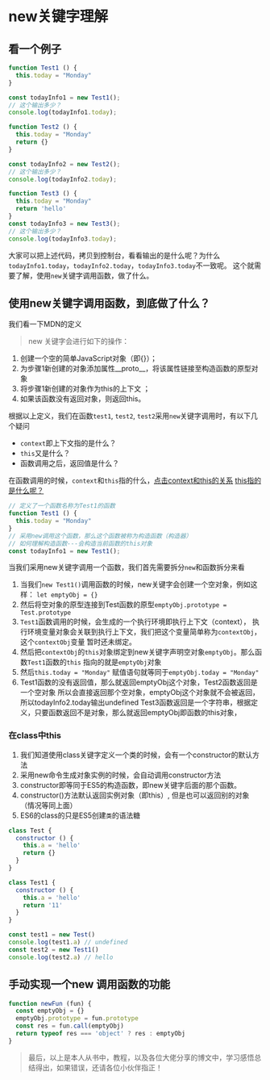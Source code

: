 # new关键字理解

## 看一个例子

```js
function Test1 () {
  this.today = "Monday"
}

const todayInfo1 = new Test1();
// 这个输出多少？
console.log(todayInfo1.today);

function Test2 () {
  this.today = "Monday"
  return {}
}

const todayInfo2 = new Test2();
// 这个输出多少？
console.log(todayInfo2.today);

function Test3 () {
  this.today = "Monday"
  return 'hello'
}
const todayInfo3 = new Test3();
// 这个输出多少？
console.log(todayInfo3.today);
```

大家可以把上述代码，拷贝到控制台，看看输出的是什么呢？为什么`todayInfo1.today`，`todayInfo2.today`，`todayInfo3.today`不一致呢。
这个就需要了解，使用`new`关键字调用函数，做了什么。

## 使用new关键字调用函数，到底做了什么？

我们看一下MDN的定义

> new 关键字会进行如下的操作：

1. 创建一个空的简单JavaScript对象（即{}）；
2. 为步骤1新创建的对象添加属性__proto__，将该属性链接至构造函数的原型对象
3. 将步骤1新创建的对象作为this的上下文 ；
4. 如果该函数没有返回对象，则返回this。

根据以上定义，我们在函数`test1`, `test2`, `test2`采用`new`关键字调用时，有以下几个疑问

* `context`即上下文指的是什么？
* `this`又是什么？
* 函数调用之后，返回值是什么？

在函数调用的时候，`context`和`this`指的什么，[点击context和this的关系](./context.md)
[this指的是什么呢？](./this.md)


```js
// 定义了一个函数名称为Test1的函数
function Test1 () {
  this.today = "Monday"
}
// 采用new调用这个函数，那么这个函数被称为构造函数（构造器）
// 如何理解构造函数---会构造当前函数的this对象
const todayInfo1 = new Test1();
```

当我们采用new关键字调用一个函数，我们首先需要拆分`new`和函数拆分来看

1. 当我们`new Test1()`调用函数的时候，new关键字会创建一个空对象，例如这样： `let emptyObj = {}`
2. 然后将空对象的原型连接到Test函数的原型`emptyObj.prototype = Test.prototype`
3. `Test1`函数调用的时候，会生成的一个执行环境即执行上下文（context），
执行环境变量对象会关联到执行上下文，我们把这个变量简单称为`contextObj`，这个`contextObj`变量
暂时还未绑定。
4. 然后把`contextObj`的`this`对象绑定到new关键字声明空对象`emptyObj`。那么函数`Test1`函数的`this`
指向的就是`emptyObj`对象
5. 然后`this.today = "Monday"` 赋值语句就等同于`emptyObj.today = "Monday"`
6. Test1函数的没有返回值，那么就返回emptyObj这个对象，Test2函数返回是一个空对象
所以会直接返回那个空对象，emptyObj这个对象就不会被返回，所以todayInfo2.today输出undefined
Test3函数返回是一个字符串，根据定义，只要函数返回不是对象，那么就返回emptyObj即函数的this对象，

### 在class中this

1. 我们知道使用class关键字定义一个类的时候，会有一个constructor的默认方法
2. 采用new命令生成对象实例的时候，会自动调用constructor方法
3. constructor即等同于ES5的构造函数，即new关键字后面的那个函数。
4. constructor()方法默认返回实例对象（即this）, 但是也可以返回别的对象（情况等同上面）
5. ES6的class的只是ES5创建`类`的语法糖

```js
class Test {
  constructor () {
    this.a = 'hello'
    return {}
  }
}

class Test1 {
  constructor () {
    this.a = 'hello'
    return '11'
  }
}

const test1 = new Test()
console.log(test1.a) // undefined
const test2 = new Test1()
console.log(test2.a) // hello
```

## 手动实现一个new 调用函数的功能

```js
function newFun (fun) {
  const emptyObj = {}
  emptyObj.prototype = fun.prototype
  const res = fun.call(emptyObj)
  return typeof res === 'object' ? res : emptyObj
}
```

> 最后，以上是本人从书中，教程，以及各位大佬分享的博文中，学习感悟总结得出，如果错误，还请各位小伙伴指正！